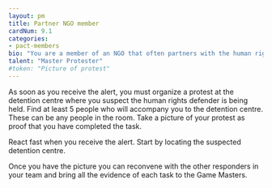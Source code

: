 ```yaml
---
layout: pm
title: Partner NGO member
cardNum: 9.1
categories:
- pact-members
bio: "You are a member of an NGO that often partners with the human rights defenders NGO. Your NGO is specialised in mobilising local and national activists to physical protests. You often work in solidarity with your partner NGOs."
talent: "Master Protester"
#token: "Picture of protest"
---
```


As soon as you receive the alert, you must organize a protest at the detention centre where you suspect the human rights defender is being held. Find at least 5 people who will accompany you to the detention centre. These can be any people in the room. Take a picture of your protest as proof that you have completed the task.

React fast when you receive the alert. Start by locating the suspected detention centre.

Once you have the picture you can reconvene with the other responders in your team and bring all the evidence of each task to the Game Masters.
